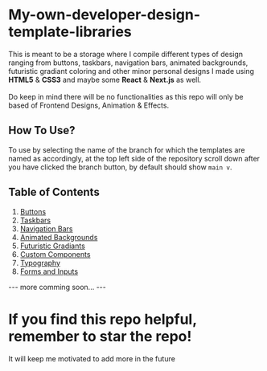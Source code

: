 # My-own-developer-design-template-libraries

This is meant to be a storage where I compile different types of design ranging from buttons, taskbars, navigation bars, animated backgrounds, futuristic gradiant coloring and other minor personal designs I made using **HTML5** & **CSS3** and maybe some **React** & **Next.js** as well.
<br><br>
Do keep in mind there will be no functionalities as this repo will only be based of Frontend Designs, Animation & Effects.

## How To Use?
To use by selecting the name of the branch for which the templates are named as accordingly, at the top left side of the repository scroll down after you have clicked the branch button, by default should show `main v`.

## Table of Contents
1. [Buttons](#buttons)
2. [Taskbars](#taskbars)
3. [Navigation Bars](#navigation-bars)
4. [Animated Backgrounds](#animated-backgrounds)
5. [Futuristic Gradiants](#futuristic-gradiants)
6. [Custom Components](#custom-components)
7. [Typography](#typography)
8. [Forms and Inputs](#forms-and-inputs)

--- more comming soon... ---

<!-- ### Contributions-->

# If you find this repo helpful, remember to star the repo!
It will keep me motivated to add more in the future


